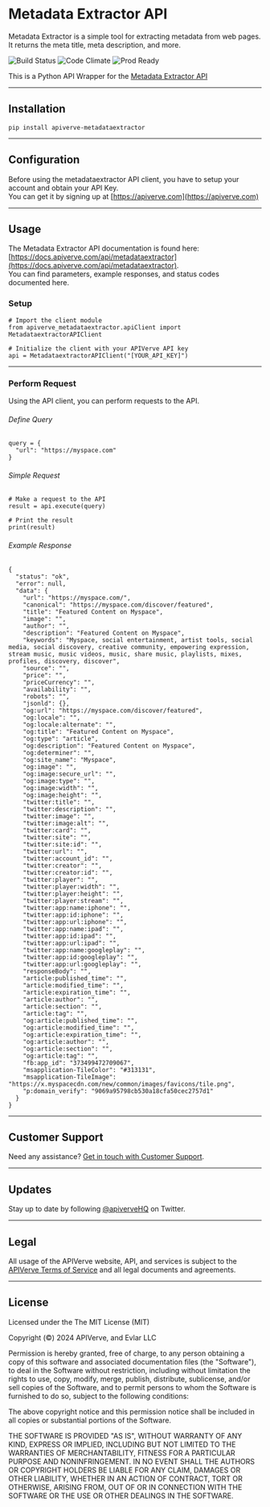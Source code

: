 Metadata Extractor API
============

Metadata Extractor is a simple tool for extracting metadata from web pages. It returns the meta title, meta description, and more.

![Build Status](https://img.shields.io/badge/build-passing-green)
![Code Climate](https://img.shields.io/badge/maintainability-B-purple)
![Prod Ready](https://img.shields.io/badge/production-ready-blue)

This is a Python API Wrapper for the [Metadata Extractor API](https://apiverve.com/marketplace/api/metadataextractor)

---

## Installation
	pip install apiverve-metadataextractor

---

## Configuration

Before using the metadataextractor API client, you have to setup your account and obtain your API Key.  
You can get it by signing up at [https://apiverve.com](https://apiverve.com)

---

## Usage

The Metadata Extractor API documentation is found here: [https://docs.apiverve.com/api/metadataextractor](https://docs.apiverve.com/api/metadataextractor).  
You can find parameters, example responses, and status codes documented here.

### Setup

```
# Import the client module
from apiverve_metadataextractor.apiClient import MetadataextractorAPIClient

# Initialize the client with your APIVerve API key
api = MetadataextractorAPIClient("[YOUR_API_KEY]")
```

---


### Perform Request
Using the API client, you can perform requests to the API.

###### Define Query

```
query = {  "url": "https://myspace.com"}
```

###### Simple Request

```
# Make a request to the API
result = api.execute(query)

# Print the result
print(result)
```

###### Example Response

```
{
  "status": "ok",
  "error": null,
  "data": {
    "url": "https://myspace.com/",
    "canonical": "https://myspace.com/discover/featured",
    "title": "Featured Content on Myspace",
    "image": "",
    "author": "",
    "description": "Featured Content on Myspace",
    "keywords": "Myspace, social entertainment, artist tools, social media, social discovery, creative community, empowering expression, stream music, music videos, music, share music, playlists, mixes, profiles, discovery, discover",
    "source": "",
    "price": "",
    "priceCurrency": "",
    "availability": "",
    "robots": "",
    "jsonld": {},
    "og:url": "https://myspace.com/discover/featured",
    "og:locale": "",
    "og:locale:alternate": "",
    "og:title": "Featured Content on Myspace",
    "og:type": "article",
    "og:description": "Featured Content on Myspace",
    "og:determiner": "",
    "og:site_name": "Myspace",
    "og:image": "",
    "og:image:secure_url": "",
    "og:image:type": "",
    "og:image:width": "",
    "og:image:height": "",
    "twitter:title": "",
    "twitter:description": "",
    "twitter:image": "",
    "twitter:image:alt": "",
    "twitter:card": "",
    "twitter:site": "",
    "twitter:site:id": "",
    "twitter:url": "",
    "twitter:account_id": "",
    "twitter:creator": "",
    "twitter:creator:id": "",
    "twitter:player": "",
    "twitter:player:width": "",
    "twitter:player:height": "",
    "twitter:player:stream": "",
    "twitter:app:name:iphone": "",
    "twitter:app:id:iphone": "",
    "twitter:app:url:iphone": "",
    "twitter:app:name:ipad": "",
    "twitter:app:id:ipad": "",
    "twitter:app:url:ipad": "",
    "twitter:app:name:googleplay": "",
    "twitter:app:id:googleplay": "",
    "twitter:app:url:googleplay": "",
    "responseBody": "",
    "article:published_time": "",
    "article:modified_time": "",
    "article:expiration_time": "",
    "article:author": "",
    "article:section": "",
    "article:tag": "",
    "og:article:published_time": "",
    "og:article:modified_time": "",
    "og:article:expiration_time": "",
    "og:article:author": "",
    "og:article:section": "",
    "og:article:tag": "",
    "fb:app_id": "373499472709067",
    "msapplication-TileColor": "#313131",
    "msapplication-TileImage": "https://x.myspacecdn.com/new/common/images/favicons/tile.png",
    "p:domain_verify": "9069a95798cb530a18cfa50cec2757d1"
  }
}
```

---

## Customer Support

Need any assistance? [Get in touch with Customer Support](https://apiverve.com/contact).

---

## Updates
Stay up to date by following [@apiverveHQ](https://twitter.com/apiverveHQ) on Twitter.

---

## Legal

All usage of the APIVerve website, API, and services is subject to the [APIVerve Terms of Service](https://apiverve.com/terms) and all legal documents and agreements.

---

## License
Licensed under the The MIT License (MIT)

Copyright (&copy;) 2024 APIVerve, and Evlar LLC

Permission is hereby granted, free of charge, to any person obtaining a copy of this software and associated documentation files (the "Software"), to deal in the Software without restriction, including without limitation the rights to use, copy, modify, merge, publish, distribute, sublicense, and/or sell copies of the Software, and to permit persons to whom the Software is furnished to do so, subject to the following conditions:

The above copyright notice and this permission notice shall be included in all copies or substantial portions of the Software.

THE SOFTWARE IS PROVIDED "AS IS", WITHOUT WARRANTY OF ANY KIND, EXPRESS OR IMPLIED, INCLUDING BUT NOT LIMITED TO THE WARRANTIES OF MERCHANTABILITY, FITNESS FOR A PARTICULAR PURPOSE AND NONINFRINGEMENT. IN NO EVENT SHALL THE AUTHORS OR COPYRIGHT HOLDERS BE LIABLE FOR ANY CLAIM, DAMAGES OR OTHER LIABILITY, WHETHER IN AN ACTION OF CONTRACT, TORT OR OTHERWISE, ARISING FROM, OUT OF OR IN CONNECTION WITH THE SOFTWARE OR THE USE OR OTHER DEALINGS IN THE SOFTWARE.